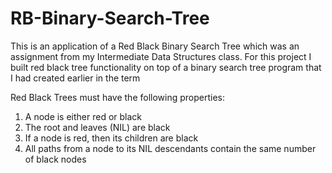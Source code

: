 # RB-Binary-Search-Tree
This is an application of a Red Black Binary Search Tree which was an assignment from my Intermediate Data Structures class.
For this project I built red black tree functionality on top of a binary search tree program that I had created earlier in the term

Red Black Trees must have the following properties:
1. A node is either red or black
2. The root and leaves (NIL) are black
3. If a node is red, then its children are black
4. All paths from a node to its NIL descendants contain the same number of black nodes
